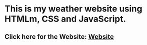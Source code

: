 # This is my weather website using HTMLm, CSS and JavaScript.

## Click here for the Website: [**Website**](https://sayankumardas0007.github.io/Weather-Website/)
